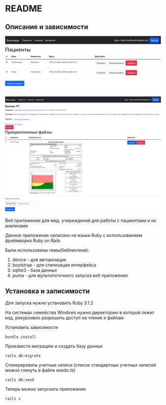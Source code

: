 # README

## Описание и зависимости

![Список пациентов](/screenshots/patients.png "Пациенты")

![Список анализов](/screenshots/analysis.jpg "Анализы")

Веб приложение для мед. учереждений для работы с пациентами и их анализами

Данное приложение написано на языки Ruby с использованием фреймворка Ruby on Rails

Были использованы гемы(библиотеки):

1. device - для авторизации
2. bootstrap - для стилизации интерфейса
3. sqlite3 - база данных
4. puma - для мультипоточного запуска веб приложения


## Установка и записимости

Для запуска нужно установить Ruby 3.1.2

На системах семейства Windows нужно директорию в которой лежит код, рекурсивно разрешить доступ на чтение к файлам

Установить зависимости

```
bundle install
```
Произвести миграцию и создать базу данных

```
rails db:migrate
```
Сгенерировать учетные записи (список стандартных учетных записей можно глянуть в файле seeds.rb)

```
rails db:seed
```

Теперь можно запускать приложение

```
rails s
```
